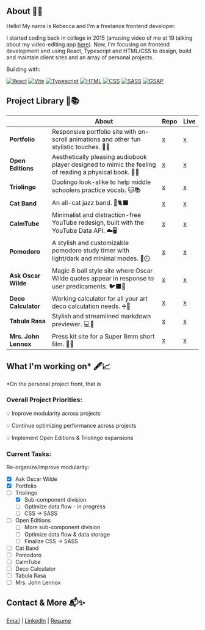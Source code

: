 ## About    📃✨
Hello! My name is Rebecca and I'm a freelance frontend developer. 

I started coding back in college in 2015 (amusing video of me at 19 talking about my video-editing app [here](https://youtu.be/TWw28ZwjQvE?t=5390)). Now, I'm focusing on frontend development and using React, Typescript and HTML/CSS to design, build and maintain client sites and an array of personal projects. 

Building with:

[![React][React-icon]][React-url] [![Vite][Vite-icon]][Vite-url] [![Typescript][TS-icon]][TS-url] [![HTML][HTML-icon]][HTML-url] [![CSS][CSS-icon]][CSS-url] [![SASS][SASS-icon]][SASS-url] [![GSAP][GSAP-icon]][GSAP-url]

## Project Library 🤖📚
|     | About |  Repo | Live |
| --------------- | ------- | -------| ------- |
| **Portfolio**  | Responsive portfolio site with on-scroll animations and other fun stylistic touches. 📂🌹 |  [x](https://github.com/rebecca-shoptaw/rebecca-shoptaw.github.io)   | [x](https://rebeccashoptaw.dev/)     |
| **Open Editions**  | Aesthetically pleasing audiobook player designed to mimic the feeling of reading a physical book. 📖✨| [x](https://github.com/rebecca-shoptaw/open-editions)   | [x](https://rebeccashoptaw.dev/open-editions)     |
| **Triolingo**   | Duolingo look-alike to help middle schoolers practice vocab. 🐱📚| [x](https://github.com/rebecca-shoptaw/triolingo)   | [x](https://rebeccashoptaw.dev/triolingo)     |
| **Cat Band**  | An all-cat jazz band. 🎷🐈‍⬛ | [x](https://github.com/rebecca-shoptaw/cat-band)   | [x](https://rebeccashoptaw.dev/cat-band)     |
| **CalmTube**  | Minimalist and distraction-free YouTube redesign, built with the YouTube Data API. ☁️🖥️  | [x](https://github.com/rebecca-shoptaw/calmtube)   | [x](https://rebeccashoptaw.dev/calmtube)     |
| **Pomodoro**  | A stylish and customizable pomodoro study timer with light/dark and minimal modes. 🍅⏲️ | [x](https://github.com/rebecca-shoptaw/pomodoro)   | [x](https://rebeccashoptaw.dev/pomodoro)     |
| **Ask Oscar Wilde**  | Magic 8 ball style site where Oscar Wilde quotes appear in response to user predicaments. 🐦‍⬛🥂 | [x](https://github.com/rebecca-shoptaw/ask-oscar-wilde)   | [x](https://rebeccashoptaw.dev/ask-oscar-wilde)     |
| **Deco Calculator**  | Working calculator for all your art deco calculation needs. ➗🔸| [x](https://github.com/rebecca-shoptaw/deco-calculator)   | [x](https://rebeccashoptaw.dev/deco-calculator)     |
| **Tabula Rasa**  | Stylish and streamlined markdown previewer. 💻🌲| [x](https://github.com/rebecca-shoptaw/tabula-rasa)   | [x](https://rebeccashoptaw.dev/tabula-rasa)     |
| **Mrs. John Lennox**  | Press kit site for a Super 8mm short film. 👩🎥 | [x](https://github.com/rebecca-shoptaw/mrs-john-lennox)   | [x](https://rebeccashoptaw.dev/mrs-john-lennox)     |

## What I'm working on* 🖋️📈
*On the personal project front, that is
  
### Overall Project Priorities:
💡 Improve modularity across projects

💡 Continue optimizing performance across projects

💡 Implement Open Editions & Triolingo expansions

### Current Tasks:
Re-organize/improve modularity: 
- [x] Ask Oscar Wilde
- [x] Portfolio
- [ ] Triolingo
  - [x] Sub-component division
  - [ ] Optimize data flow - in progress
  - [ ] CSS -> SASS
- [ ] Open Editions
  - [ ] More sub-component division
  - [ ] Optimize data flow & data storage
  - [ ] Finalize CSS -> SASS
- [ ] Cat Band
- [ ] Pomodoro
- [ ] CalmTube
- [ ] Deco Calculator
- [ ] Tabula Rasa
- [ ] Mrs. John Lennox

## Contact & More 📬✨
[Email](mailto:rebecca@rebeccashoptaw.dev) | [LinkedIn](https://www.linkedin.com/in/rebeccashoptaw/) | [Resume](https://rebeccashoptaw.dev/Rebecca_Shoptaw_resume.pdf)


<!-- Links and Icons --> 
[React-icon]: https://img.shields.io/badge/React-20232A?style=for-the-badge&logo=react&logoColor=61DAFB
[React-url]: https://react.dev/
[Vite-icon]: https://img.shields.io/badge/-Vite-20232A?style=for-the-badge&logo=vite&logoColor=646CFF
[Vite-url]: https://vitejs.dev/
[TS-icon]: https://img.shields.io/badge/-Typescript-20232A?style=for-the-badge&logo=typescript&logoColor=3178C6
[TS-url]: https://www.typescriptlang.org/
[HTML-icon]: https://img.shields.io/badge/-HTML5-20232A?style=for-the-badge&logo=html5&logoColor=E34F26
[HTML-url]: https://www.w3schools.com/html/
[CSS-icon]: https://img.shields.io/badge/-CSS3-20232A?style=for-the-badge&logo=css3&logoColor=1572B6
[CSS-url]: https://www.w3schools.com/css/
[SASS-icon]: https://img.shields.io/badge/-Sass-20232A?style=for-the-badge&logo=sass&logoColor=CC6699
[SASS-url]: https://sass-lang.com/
[GSAP-icon]: https://img.shields.io/badge/-GSAP-20232A?style=for-the-badge&logo=greensock&logoColor=88CE02
[GSAP-url]: https://gsap.com/
